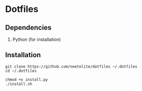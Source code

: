 # Dotfiles

## Dependencies
1. Python (for installation)

## Installation
```console
git clone https://github.com/neetelite/dotfiles ~/.dotfiles
cd ~/.dotfiles

chmod +x install.py
./install.sh
```
